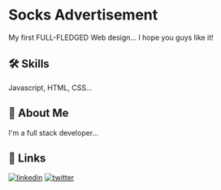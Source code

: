 # Socks Advertisement

My first FULL-FLEDGED Web design... I hope you guys like it!


## 🛠 Skills
Javascript, HTML, CSS...


## 🚀 About Me
I'm a full stack developer...


## 🔗 Links
[![linkedin](https://img.shields.io/badge/linkedin-0A66C2?style=for-the-badge&logo=linkedin&logoColor=white)](https://www.linkedin.com/in/abhijeet-verma-the-dragon-sin-of-wrath/)
[![twitter](https://img.shields.io/badge/twitter-1DA1F2?style=for-the-badge&logo=twitter&logoColor=white)](https://twitter.com/lucife_r1)

